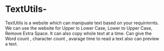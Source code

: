 # TextUtils-
TextUtils is a website which can manipuate text based on your requirmrnts. We can use the website for  Upper lo Lower Case, Lower to Upper Case, Remove Extra Space. It can also copy  whole text at a time. Can give the Word count , character count , avarage time to read a text also can preview a text.
